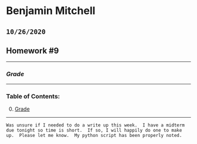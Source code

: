 # Benjamin Mitchell
## `10/26/2020`
## Homework #9

___
<a name="grd"></a>
### ***Grade***



___
### Table of Contents:
0. [ Grade](#grd)

___
`Was unsure if I needed to do a write up this week.  I have a midterm due tonight so time is short.  If so, I will happily do one to make up.  Please let me know.  My python script has been properly noted.`
